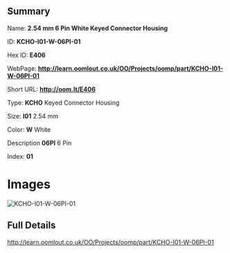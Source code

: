 

## Summary
 
Name: __2.54 mm 6 Pin White Keyed Connector Housing__

ID: __KCHO-I01-W-06PI-01__

Hex ID: __E406__

WebPage: __http://learn.oomlout.co.uk/OO/Projects/oomp/part/KCHO-I01-W-06PI-01__

Short URL: __http://oom.lt/E406__


Type: __KCHO__ Keyed Connector Housing 

Size: __I01__ 2.54 mm 

Color: __W__ White 

Description __06PI__ 6 Pin 

Index: __01__


# Images
![KCHO-I01-W-06PI-01](http://oomlout.com/oomp-gen/parts/KCHO-I01-W-06PI-01/KCHO-I01-W-06PI-01_420.jpg)



## Full Details

 http://learn.oomlout.co.uk/OO/Projects/oomp/part/KCHO-I01-W-06PI-01














